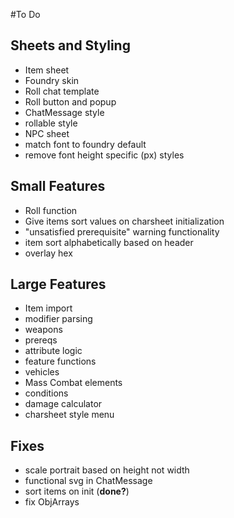 
#To Do
## Sheets and Styling
- Item sheet
- Foundry skin
- Roll chat template
- Roll button and popup
- ChatMessage style
- rollable style
- NPC sheet
- match font to foundry default
- remove font height specific (px) styles
## Small Features 
- Roll function
- Give items sort values on charsheet initialization
- "unsatisfied prerequisite" warning functionality
- item sort alphabetically based on header
- overlay hex
## Large Features
- Item import
- modifier parsing
- weapons
- prereqs
- attribute logic
- feature functions
- vehicles
- Mass Combat elements
- conditions
- damage calculator
- charsheet style menu
## Fixes
- scale portrait based on height not width
- functional svg in ChatMessage
- sort items on init (**done?**)
- fix ObjArrays